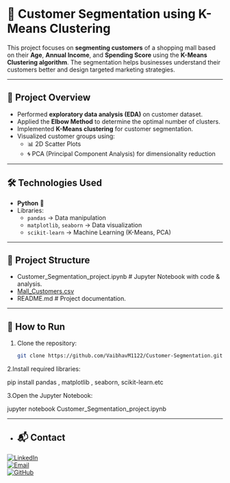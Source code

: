 # 🚀 Customer Segmentation using K-Means Clustering

This project focuses on **segmenting customers** of a shopping mall based on their **Age**, **Annual Income**, and **Spending Score** using the **K-Means Clustering algorithm**. The segmentation helps businesses understand their customers better and design targeted marketing strategies.

---

## 📌 Project Overview
- Performed **exploratory data analysis (EDA)** on customer dataset.  
- Applied the **Elbow Method** to determine the optimal number of clusters.  
- Implemented **K-Means clustering** for customer segmentation.  
- Visualized customer groups using:
  - 📊 2D Scatter Plots  
  - 🌀 PCA (Principal Component Analysis) for dimensionality reduction  

---

## 🛠️ Technologies Used
- **Python** 🐍  
- Libraries:
  - `pandas` → Data manipulation  
  - `matplotlib`, `seaborn` → Data visualization  
  - `scikit-learn` → Machine Learning (K-Means, PCA)  

---

## 📂 Project Structure
- Customer_Segmentation_project.ipynb # Jupyter Notebook with code & analysis.
- [Mall_Customers.csv](https://www.kaggle.com/datasets/vjchoudhary7/customer-segmentation-tutorial-in-python)
- README.md # Project documentation.

---

## 🚀 How to Run
1. Clone the repository:
   ```bash
   git clone https://github.com/VaibhavM1122/Customer-Segmentation.git
2.Install required libraries:

pip install pandas , matplotlib , seaborn, scikit-learn.etc

3.Open the Jupyter Notebook:

jupyter notebook Customer_Segmentation_project.ipynb

---

- ## 📬 Contact

[![LinkedIn](https://img.shields.io/badge/LinkedIn-Connect-blue?style=flat&logo=linkedin)](https://www.linkedin.com/in/vaibhavm1122/)  
[![Email](https://img.shields.io/badge/Email-Contact-red?style=flat&logo=gmail)](mailto:mahaleva0012@gmail.com.com)  
[![GitHub](https://img.shields.io/badge/GitHub-Follow-black?style=flat&logo=github)](https://github.com/VaibhavM1122)
